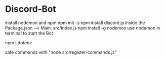 # Discord-Bot
install nodemon and npm
npm init -y
npm install discord.js
inside the Package.json --> Main: src/index.js
npm install -g nodemon
use nodemon in terminal to start the Bot

npm i dotenv 

safe commands with "node src/register-commands.js"
